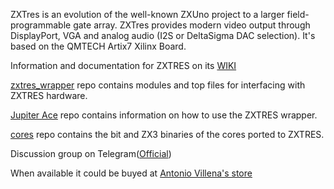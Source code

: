 ZXTres is an evolution of the well-known ZXUno project to a larger field-programmable gate array. ZXTres provides modern video output through DisplayPort, VGA and analog audio (I2S or DeltaSigma DAC selection). It's based on the QMTECH Artix7 Xilinx Board.

Information and documentation for ZXTRES on its [WIKI](https://github.com/zxtres/wiki/wiki)

[zxtres_wrapper](https://github.com/zxtres/zxtres_wrapper) repo contains modules and top files for interfacing with ZXTRES hardware.

[Jupiter Ace](https://github.com/zxtres/jupiter_ace) repo contains information on how to use the ZXTRES wrapper.

[cores](https://github.com/zxtres/cores) repo contains the bit and ZX3 binaries of the cores ported to ZXTRES.

Discussion group on Telegram([Official](https://t.me/zxtres))

When available it could be buyed at [Antonio Villena's store](https://antoniovillena.es/store/)
